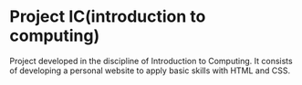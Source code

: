 # Project IC(introduction to computing)
Project developed in the discipline of Introduction to Computing. It consists of developing a personal website to apply basic skills with HTML and CSS. 
